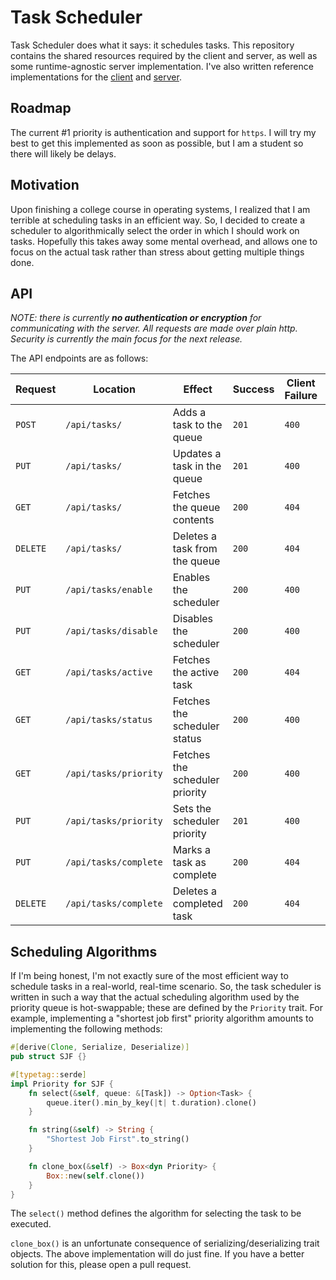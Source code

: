 # Task Scheduler

Task Scheduler does what it says: it schedules tasks. This repository contains
the shared resources required by the client and server, as well as some
runtime-agnostic server implementation. I've also written reference 
implementations for the [client](https://github.com/joepigott/tasks) and
[server](https://github.com/joepigott/tasksd).

## Roadmap

The current #1 priority is authentication and support for `https`. I will try
my best to get this implemented as soon as possible, but I am a student so 
there will likely be delays.

## Motivation

Upon finishing a college course in operating systems, I realized that I am
terrible at scheduling tasks in an efficient way. So, I decided to create a
scheduler to algorithmically select the order in which I should work on tasks.
Hopefully this takes away some mental overhead, and allows one to focus on the
actual task rather than stress about getting multiple things done.

## API

*NOTE: there is currently **no authentication or encryption** for communicating
with the server. All requests are made over plain http. Security is currently
the main focus for the next release.*

The API endpoints are as follows:

| Request   | Location               | Effect                         | Success | Client Failure | Server Failure |
|-----------|------------------------|--------------------------------|---------|----------------|----------------|
| `POST`    | `/api/tasks/`          | Adds a task to the queue       | `201`   | `400`          | `500`          |
| `PUT`     | `/api/tasks/`          | Updates a task in the queue    | `201`   | `400`          | `500`          |
| `GET`     | `/api/tasks/`          | Fetches the queue contents     | `200`   | `404`          | `500`          |
| `DELETE`  | `/api/tasks/`          | Deletes a task from the queue  | `200`   | `404`          | `500`          |
| `PUT`     | `/api/tasks/enable`    | Enables the scheduler          | `200`   | `400`          | `500`          |
| `PUT`     | `/api/tasks/disable`   | Disables the scheduler         | `200`   | `400`          | `500`          |
| `GET`     | `/api/tasks/active`    | Fetches the active task        | `200`   | `404`          | `500`          |
| `GET`     | `/api/tasks/status`    | Fetches the scheduler status   | `200`   | `400`          | `500`          |
| `GET`     | `/api/tasks/priority`  | Fetches the scheduler priority | `200`   | `400`          | `500`          |
| `PUT`     | `/api/tasks/priority`  | Sets the scheduler priority    | `201`   | `400`          | `500`          |
| `PUT`     | `/api/tasks/complete`  | Marks a task as complete       | `200`   | `404`          | `500`          |
| `DELETE`  | `/api/tasks/complete`  | Deletes a completed task       | `200`   | `404`          | `500`          |

## Scheduling Algorithms

If I'm being honest, I'm not exactly sure of the most efficient way to schedule
tasks in a real-world, real-time scenario. So, the task scheduler is written in
such a way that the actual scheduling algorithm used by the priority queue is
hot-swappable; these are defined by the `Priority` trait. For example, 
implementing a "shortest job first" priority algorithm amounts to implementing
the following methods:
```rust
#[derive(Clone, Serialize, Deserialize)]
pub struct SJF {}

#[typetag::serde]
impl Priority for SJF {
    fn select(&self, queue: &[Task]) -> Option<Task> {
        queue.iter().min_by_key(|t| t.duration).clone()
    }

    fn string(&self) -> String {
        "Shortest Job First".to_string()
    }

    fn clone_box(&self) -> Box<dyn Priority> {
        Box::new(self.clone())
    }
}
```
The `select()` method defines the algorithm for selecting the task to be
executed.

`clone_box()` is an unfortunate consequence of serializing/deserializing trait
objects. The above implementation will do just fine. If you have a better
solution for this, please open a pull request.
